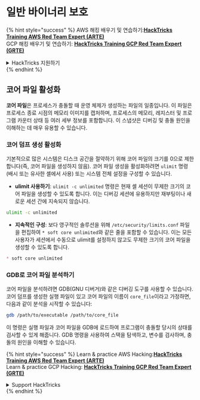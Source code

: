 # 일반 바이너리 보호

{% hint style="success" %}
AWS 해킹 배우기 및 연습하기:<img src="/.gitbook/assets/arte.png" alt="" data-size="line">[**HackTricks Training AWS Red Team Expert (ARTE)**](https://training.hacktricks.xyz/courses/arte)<img src="/.gitbook/assets/arte.png" alt="" data-size="line">\
GCP 해킹 배우기 및 연습하기: <img src="/.gitbook/assets/grte.png" alt="" data-size="line">[**HackTricks Training GCP Red Team Expert (GRTE)**<img src="/.gitbook/assets/grte.png" alt="" data-size="line">](https://training.hacktricks.xyz/courses/grte)

<details>

<summary>HackTricks 지원하기</summary>

* [**구독 계획**](https://github.com/sponsors/carlospolop) 확인하기!
* **💬 [**Discord 그룹**](https://discord.gg/hRep4RUj7f) 또는 [**텔레그램 그룹**](https://t.me/peass)에 참여하거나 **Twitter** 🐦 [**@hacktricks\_live**](https://twitter.com/hacktricks\_live)**를 팔로우하세요.**
* **[**HackTricks**](https://github.com/carlospolop/hacktricks) 및 [**HackTricks Cloud**](https://github.com/carlospolop/hacktricks-cloud) 깃허브 리포지토리에 PR을 제출하여 해킹 트릭을 공유하세요.**

</details>
{% endhint %}

## 코어 파일 활성화

**코어 파일**은 프로세스가 충돌할 때 운영 체제가 생성하는 파일의 일종입니다. 이 파일은 프로세스 종료 시점의 메모리 이미지를 캡처하며, 프로세스의 메모리, 레지스터 및 프로그램 카운터 상태 등 여러 세부 정보를 포함합니다. 이 스냅샷은 디버깅 및 충돌 원인을 이해하는 데 매우 유용할 수 있습니다.

### **코어 덤프 생성 활성화**

기본적으로 많은 시스템은 디스크 공간을 절약하기 위해 코어 파일의 크기를 0으로 제한합니다(즉, 코어 파일을 생성하지 않음). 코어 파일 생성을 활성화하려면 `ulimit` 명령(배시 또는 유사한 셸에서 사용) 또는 시스템 전체 설정을 구성할 수 있습니다.

* **ulimit 사용하기**: `ulimit -c unlimited` 명령은 현재 셸 세션이 무제한 크기의 코어 파일을 생성할 수 있도록 합니다. 이는 디버깅 세션에 유용하지만 재부팅이나 새로운 세션 간에 지속되지 않습니다.
```bash
ulimit -c unlimited
```
* **지속적인 구성**: 보다 영구적인 솔루션을 위해 `/etc/security/limits.conf` 파일을 편집하여 `* soft core unlimited`와 같은 줄을 포함할 수 있습니다. 이는 모든 사용자가 세션에서 수동으로 ulimit를 설정하지 않고도 무제한 크기의 코어 파일을 생성할 수 있도록 합니다.
```markdown
* soft core unlimited
```
### **GDB로 코어 파일 분석하기**

코어 파일을 분석하려면 GDB(GNU 디버거)와 같은 디버깅 도구를 사용할 수 있습니다. 코어 덤프를 생성한 실행 파일이 있고 코어 파일의 이름이 `core_file`이라고 가정하면, 다음과 같이 분석을 시작할 수 있습니다:
```bash
gdb /path/to/executable /path/to/core_file
```
이 명령은 실행 파일과 코어 파일을 GDB에 로드하여 프로그램이 충돌할 당시의 상태를 검사할 수 있게 해줍니다. GDB 명령을 사용하여 스택을 탐색하고, 변수를 검사하며, 충돌의 원인을 이해할 수 있습니다.

{% hint style="success" %}
Learn & practice AWS Hacking:<img src="/.gitbook/assets/arte.png" alt="" data-size="line">[**HackTricks Training AWS Red Team Expert (ARTE)**](https://training.hacktricks.xyz/courses/arte)<img src="/.gitbook/assets/arte.png" alt="" data-size="line">\
Learn & practice GCP Hacking: <img src="/.gitbook/assets/grte.png" alt="" data-size="line">[**HackTricks Training GCP Red Team Expert (GRTE)**<img src="/.gitbook/assets/grte.png" alt="" data-size="line">](https://training.hacktricks.xyz/courses/grte)

<details>

<summary>Support HackTricks</summary>

* Check the [**subscription plans**](https://github.com/sponsors/carlospolop)!
* **Join the** 💬 [**Discord group**](https://discord.gg/hRep4RUj7f) or the [**telegram group**](https://t.me/peass) or **follow** us on **Twitter** 🐦 [**@hacktricks\_live**](https://twitter.com/hacktricks\_live)**.**
* **Share hacking tricks by submitting PRs to the** [**HackTricks**](https://github.com/carlospolop/hacktricks) and [**HackTricks Cloud**](https://github.com/carlospolop/hacktricks-cloud) github repos.

</details>
{% endhint %}
